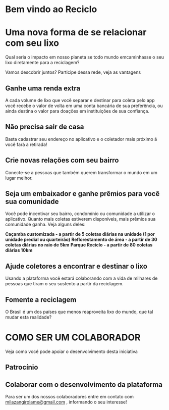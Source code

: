 # Bem vindo ao Reciclo

# Uma nova forma de se relacionar com seu lixo

Qual seria o impacto em nosso planeta se todo mundo emcaminhasse o seu lixo diretamente para a reciclagem?

Vamos descobrir juntos?
Participe dessa rede, veja as vantagens

## Ganhe uma renda extra

A cada volume de lixo que você separar e destinar para coleta pelo app você recebe o valor de volta em uma conta bancária de sua preferência, ou ainda destina o valor para doações em instituições de sua confiança.

## Não precisa sair de casa

Basta cadastrar seu endereço no aplicativo e o coletador mais próximo á você fará a retirada!

## Crie novas relações com seu bairro

Conecte-se a pessoas que também querem transformar o mundo em um lugar melhor.

## Seja um embaixador e ganhe prêmios para você sua comunidade

Você pode incentivar seu bairro, condomínio ou comunidade a utilizar o aplicativo. Quanto mais coletas estiverem disponíveis, mais prẽmios sua comunidade ganha. Veja alguns deles:

<b> Caçamba customizada - a partir de 5 coletas diárias na unidade (1 por unidade predial ou quarteirão)</b>
<b> Reflorestamento de área - a partir de 30 coletas diárias no raio de 5km</b>
<b> Parque Reciclo - a partir de 80 coletas diárias 10km </b>

## Ajude coletores a encontrar e destinar o lixo

Usando a plataforma você estará colaborando com a vida de milhares de pessoas que tiram o seu sustento a partir da reciclagem.

## Fomente a reciclagem

O Brasil é um dos países que menos reaproveita lixo do mundo, que tal mudar esta realidade?


# COMO SER UM COLABORADOR

Veja como você pode apoiar o desenvolvimento desta iniciativa

## Patrocínio

## Colaborar com o desenvolvimento da plataforma

Para ser um dos nossos colaboradores entre em contato com milazangirolame@gmail.com , informando o seu interesse!


